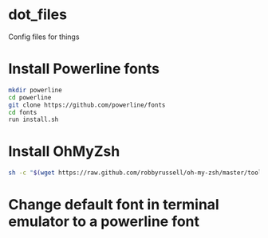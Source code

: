 # dot_files
Config files for things

# Install Powerline fonts
```bash
mkdir powerline
cd powerline
git clone https://github.com/powerline/fonts
cd fonts
run install.sh
```

# Install OhMyZsh
```bash
sh -c "$(wget https://raw.github.com/robbyrussell/oh-my-zsh/master/tools/install.sh -O -)"
```

# Change default font in terminal emulator to a powerline font 
